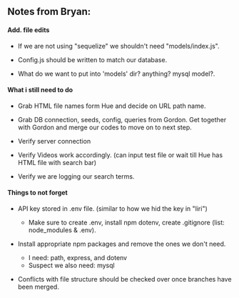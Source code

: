 ## Notes from Bryan:

#### Add. file edits

- If we are not using "sequelize" we shouldn't need "models/index.js".

- Config.js should be written to match our database.

- What do we want to put into 'models' dir? anything? mysql model?.

#### What i still need to do

- Grab HTML file names form Hue and decide on URL path name.

- Grab DB connection, seeds, config, queries from Gordon. Get together with Gordon and merge our codes to move on to next step.

- Verify server connection

- Verify Videos work accordingly. (can input test file or wait till Hue has HTML file with search bar)

- Verify we are logging our search terms.

#### Things to not forget

- API key stored in .env file. (similar to how we hid the key in "liri")
    * Make sure to create .env, install npm dotenv, create .gitignore (list: node_modules & .env).

- Install appropriate npm packages and remove the ones we don't need.
    * I need: path, express, and dotenv
    * Suspect we also need: mysql

- Conflicts with file structure should be checked over once branches have been merged.